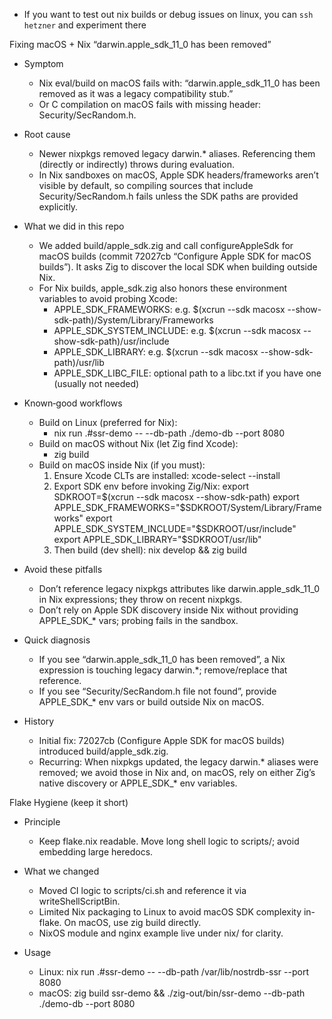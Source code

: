 - If you want to test out nix builds or debug issues on linux, you can `ssh hetzner` and experiment there

Fixing macOS + Nix “darwin.apple_sdk_11_0 has been removed”

- Symptom
  - Nix eval/build on macOS fails with: “darwin.apple_sdk_11_0 has been removed as it was a legacy compatibility stub.”
  - Or C compilation on macOS fails with missing header: Security/SecRandom.h.

- Root cause
  - Newer nixpkgs removed legacy darwin.* aliases. Referencing them (directly or indirectly) throws during evaluation.
  - In Nix sandboxes on macOS, Apple SDK headers/frameworks aren’t visible by default, so compiling sources that include Security/SecRandom.h fails unless the SDK paths are provided explicitly.

- What we did in this repo
  - We added build/apple_sdk.zig and call configureAppleSdk for macOS builds (commit 72027cb “Configure Apple SDK for macOS builds”). It asks Zig to discover the local SDK when building outside Nix.
  - For Nix builds, apple_sdk.zig also honors these environment variables to avoid probing Xcode:
    - APPLE_SDK_FRAMEWORKS: e.g. $(xcrun --sdk macosx --show-sdk-path)/System/Library/Frameworks
    - APPLE_SDK_SYSTEM_INCLUDE: e.g. $(xcrun --sdk macosx --show-sdk-path)/usr/include
    - APPLE_SDK_LIBRARY: e.g. $(xcrun --sdk macosx --show-sdk-path)/usr/lib
    - APPLE_SDK_LIBC_FILE: optional path to a libc.txt if you have one (usually not needed)

- Known‑good workflows
  - Build on Linux (preferred for Nix):
    - nix run .#ssr-demo -- --db-path ./demo-db --port 8080
  - Build on macOS without Nix (let Zig find Xcode):
    - zig build
  - Build on macOS inside Nix (if you must):
    1) Ensure Xcode CLTs are installed: xcode-select --install
    2) Export SDK env before invoking Zig/Nix:
       export SDKROOT=$(xcrun --sdk macosx --show-sdk-path)
       export APPLE_SDK_FRAMEWORKS="$SDKROOT/System/Library/Frameworks"
       export APPLE_SDK_SYSTEM_INCLUDE="$SDKROOT/usr/include"
       export APPLE_SDK_LIBRARY="$SDKROOT/usr/lib"
    3) Then build (dev shell): nix develop && zig build

- Avoid these pitfalls
  - Don’t reference legacy nixpkgs attributes like darwin.apple_sdk_11_0 in Nix expressions; they throw on recent nixpkgs.
  - Don’t rely on Apple SDK discovery inside Nix without providing APPLE_SDK_* vars; probing fails in the sandbox.

- Quick diagnosis
  - If you see “darwin.apple_sdk_11_0 has been removed”, a Nix expression is touching legacy darwin.*; remove/replace that reference.
  - If you see “Security/SecRandom.h file not found”, provide APPLE_SDK_* env vars or build outside Nix on macOS.

- History
  - Initial fix: 72027cb (Configure Apple SDK for macOS builds) introduced build/apple_sdk.zig.
  - Recurring: When nixpkgs updated, the legacy darwin.* aliases were removed; we avoid those in Nix and, on macOS, rely on either Zig’s native discovery or APPLE_SDK_* env variables.

Flake Hygiene (keep it short)

- Principle
  - Keep flake.nix readable. Move long shell logic to scripts/; avoid embedding large heredocs.

- What we changed
  - Moved CI logic to scripts/ci.sh and reference it via writeShellScriptBin.
  - Limited Nix packaging to Linux to avoid macOS SDK complexity in-flake. On macOS, use zig build directly.
  - NixOS module and nginx example live under nix/ for clarity.

- Usage
  - Linux: nix run .#ssr-demo -- --db-path /var/lib/nostrdb-ssr --port 8080
  - macOS: zig build ssr-demo && ./zig-out/bin/ssr-demo --db-path ./demo-db --port 8080

